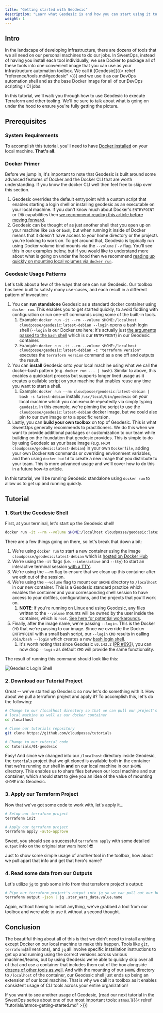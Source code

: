 ```yaml
---
title: "Getting started with Geodesic"
description: "Learn what Geodesic is and how you can start using it to simplify your local infrastructure development."
weight: 1
---
```


## Intro

In the landscape of developing infrastructure, there are dozens of tools that we all need on our personal machines to do our jobs. In SweetOps, instead of having you install each tool individually, we use Docker to package all of these tools into one convenient image that you can use as your infrastructure automation toolbox. We call it [Geodesic]({{< relref "reference/tools.md#geodesic" >}}) and we use it as our DevOps automation shell and as the base Docker image for all of our DevOps scripting / CI jobs.

In this tutorial, we'll walk you through how to use Geodesic to execute Terraform and other tooling. We'll be sure to talk about what is going on under the hood to ensure you're fully getting the picture.

## Prerequisites

### System Requirements

To accomplish this tutorial, you'll need to have [Docker installed](https://docs.docker.com/get-docker/) on your local machine. **That's all**.

### Docker Primer

Before we jump in, it's important to note that Geodesic is built around some advanced features of Docker and the Docker CLI that are worth understanding. If you know the docker CLI well then feel free to skip over this section.

1. Geodesic overrides the default entrypoint with a custom script that enables starting a login shell or installing geodesic as an executable on your local machine. If you don't know much about Docker's `ENTRYPOINT` or `CMD` capabilities then [we recommend reading this article before moving forward](https://phoenixnap.com/kb/docker-cmd-vs-entrypoint).
1. Geodesic can be thought of as just another shell that you open up on your machine like `zsh` or `bash`, but when running it inside of Docker means that it doesn't have access to your home directory or the projects you're looking to work on. To get around that, Geodesic is typically run using Docker volume bind mounts via the `--volume` / `-v` flag. You'll see this in our examples below, but if you would like to understand more about what is going on under the hood then we recommend [reading up quickly on mounting local volumes via `docker run`](https://docs.docker.com/engine/reference/commandline/run/#mount-volume--v---read-only).

### Geodesic Usage Patterns

Let's talk about a few of the ways that one can run Geodesic. Our toolbox has been built to satisfy many use-cases, and each result in a different pattern of invocation:

1. You can **run standalone** Geodesic as a standard docker container using `docker run`. This enables you to get started quickly, to avoid fiddling with configuration or run one-off commands using some of the built-in tools.
   1. Example: `docker run -it --rm --volume $HOME:/localhost cloudposse/geodesic:latest-debian --login` opens a bash login shell (`--login` is our Docker `CMD` here; it's actually just [the arguments passed to the `bash` shell](https://www.gnu.org/software/bash/manual/html_node/Bash-Startup-Files.html) which is our `ENTRYPOINT`) in our Geodesic container.
   1. Example: `docker run -it --rm --volume $HOME:/localhost cloudposse/geodesic:latest-debian -c "terraform version"` executes the `terraform version` command as a one off and outputs the result.
1. You can **install** Geodesic onto your local machine using what we call the docker-bash pattern (e.g. `docker run ... | bash`). Similar to above, this enables a quickstart process but supports longer lived usage as it creates a callable script on your machine that enables reuse any time you want to start a shell.
   1. Example: `docker run --rm cloudposse/geodesic:latest-debian | bash -s latest-debian` installs `/usr/local/bin/geodesic` on your local machine which you can execute repeatedly via simply typing `geodesic`. In this example, we're pinning the script to use the `cloudposse/geodesic:latest-debian` docker image, but we could also pin to our own image or to a specific version.
1. Lastly, you can **build your own toolbox** on top of Geodesic. This is what SweetOps generally recommends to practitioners. We do this when we want to provide additional packages or customization to our team while building on the foundation that geodesic provides. This is simple to do by using Geodesic as your base image (e.g. `FROM cloudposse/geodesic:latest-debian`) in your own `Dockerfile`, adding your own Docker `RUN` commands or overriding environment variables, and then using `docker build` to create a new image that you distribute to your team. This is more advanced usage and we'll cover how to do this in a future how-to article.

In this tutorial, we'll be running Geodesic standalone using `docker run` to allow us to get up and running quickly.

## Tutorial

### 1. Start the Geodesic Shell

First, at your terminal, let's start up the Geodesic shell!

```bash
docker run -it --rm --volume $HOME:/localhost cloudposse/geodesic:latest-debian --login
```

There are a few things going on there, so let's break that down a bit:

1. We're using `docker run` to start a new container using the image `cloudposse/geodesic:latest-debian` which is [hosted on Docker Hub](https://hub.docker.com/r/cloudposse/geodesic)
1. We're using the `-it` flags (i.e. `--interactive` and `--tty`) to start an interactive terminal session [with a TTY](https://stackoverflow.com/questions/22272401/what-does-it-mean-to-attach-a-tty-std-in-out-to-dockers-or-lxc).
1. We're using the `--rm` flag to ensure that we clean up this container after we exit out of the session.
1. We're using the `--volume` flag to mount our `$HOME` directory to `/localhost` in our new container. This is a Geodesic standard practice which enables the container and your corresponding shell session to have access to your dotfiles, configurations, and the projects that you'll work on.
   1. **NOTE**: If you're running on Linux and using Geodesic, any files written to the `--volume` mounts will be owned by the user inside the container, which is `root`. [See here for potential workarounds](https://github.com/moby/moby/issues/3124#issuecomment-104936573).
1. Finally, after the image name, we're passing `--login`. This is the Docker `CMD` that we're passing to our image. Since we override the Docker `ENTRYPOINT` with a small bash script, our `--login` `CMD` results in calling `/bin/bash --login` which creates a new [bash login shell](https://www.gnu.org/software/bash/manual/html_node/Bash-Startup-Files.html).
   1. It's worth noting that since Geodesic `v0.143.2` ([PR #693](https://github.com/cloudposse/geodesic/pull/693)), you can now drop `--login` as default `CMD` will provide the same functionality.

The result of running this command should look like this:

![Geodesic Login Shell](/assets/geodesic-login-shell.png)

### 2. Download our Tutorial Project

Great -- we've started up Geodesic so now let's do something with it. How about we pull a terraform project and apply it? To accomplish this, let's do the following:

```bash
# Change to our /localhost directory so that we can pull our project's code to our
# local machine as well as our docker container
cd /localhost

# Clone our tutorials repository
git clone https://github.com/cloudposse/tutorials

# Change to our tutorial code
cd tutorials/01-geodesic
```

Easy! And since we changed into our `/localhost` directory inside Geodesic, the `tutorials` project that we git cloned is available both in the container that we're running our shell in **and** on our local machine in our `$HOME` directory. This enables us to share files between our local machine and our container, which should start to give you an idea of the value of mounting `$HOME` into Geodesic.

### 3. Apply our Terraform Project

Now that we've got some code to work with, let's apply it...

```bash
# Setup our terraform project
terraform init

# Apply our terraform project
terraform apply -auto-approve
```

Sweet, you should see a successful `terraform apply` with some detailed `output` info on the original star wars hero! 😎

Just to show some simple usage of another tool in the toolbox, how about we pull apart that info and get that hero's name?

### 4. Read some data from our Outputs

Let's utilize [`jq`](https://github.com/stedolan/jq) to grab some info from that terraform project's output:

```bash
# Pipe our terraform project's output into jq so we can pull out our hero's name
terraform output -json | jq .star_wars_data.value.name
```

Again, without having to install anything, we've grabbed a tool from our toolbox and were able to use it without a second thought.

## Conclusion

The beautiful thing about all of this is that we didn't need to install anything except Docker on our local machine to make this happen. Tools like `git`, `terraform`(all versions), and `jq` all involve specific installation instructions to get up and running using the correct versions across various machines/teams, but by using Geodesic we're able to quickly skip over all of that and use a container that includes them out of the box alongside [dozens of other tools as well](https://github.com/cloudposse/packages/tree/master/vendor). And with the mounting of our `$HOME` directory to `/localhost` of the container, our Geodesic shell just ends up being an extension of our local machine. That is why we call it a toolbox as it enables consistent usage of CLI tools across your entire organization!

If you want to see another usage of Geodesic, [read our next tutorial in the SweetOps series about one of our most important tools: `atmos`.]({{< relref "tutorials/atmos-getting-started.md" >}})
